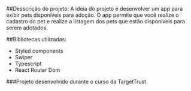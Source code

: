 ##Desscrição do projeto:
A ideia do projeto é desenvolver um app para exibir pets disponíveis para adoção. O app permite que você realize o cadastro do pet e realize a listagem dos pets que estão disponíveis para serem adotados.

##Bibliotecas utilizadas:

- Styled components
- Swiper
- Typescript
- React Router Dom

###Projeto desenvolvido durante o curso da TargetTrust
